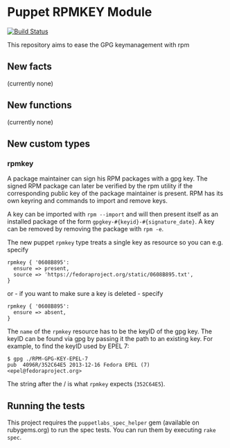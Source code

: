 Puppet RPMKEY Module
====================

[![Build Status](https://travis-ci.org/stschulte/puppet-rpmkey.png?branch=master)](https://travis-ci.org/stschulte/puppet-rpmkey)

This repository aims to ease the GPG keymanagement with rpm

New facts
---------
(currently none)

New functions
-------------
(currently none)

New custom types
----------------

### rpmkey

A package maintainer can sign his RPM packages with a gpg key. The signed RPM package can later be
verified by the rpm utility if the corresponding public key of the package maintainer is present.
RPM has its own keyring and commands to import and remove keys.

A key can be imported with `rpm --import` and will then present itself as an installed package of the form
`gpgkey-#{keyid}-#{signature_date}`. A key can be removed by removing the package with `rpm -e`.

The new puppet `rpmkey` type treats a single key as resource so you can e.g. specify

    rpmkey { '0608B895':
      ensure => present,
      source => 'https://fedoraproject.org/static/0608B895.txt',
    }

or - if you want to make sure a key is deleted - specify

    rpmkey { '0608B895':
      ensure => absent,
    }

The `name` of the `rpmkey` resource has to be the keyID of the gpg key.
The keyID can be found via gpg by passing it the path to an existing key.
For example, to find the keyID used by EPEL 7:

    $ gpg ./RPM-GPG-KEY-EPEL-7
    pub  4096R/352C64E5 2013-12-16 Fedora EPEL (7) <epel@fedoraproject.org>

The string after the / is what `rpmkey` expects (`352C64E5`).

Running the tests
-----------------

This project requires the `puppetlabs_spec_helper` gem (available on rubygems.org)
to run the spec tests. You can run them by executing `rake spec`.

